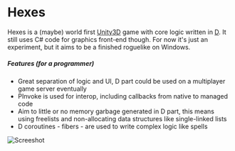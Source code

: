# Hexes
Hexes is a (maybe) world first [Unity3D](http://unity3d.com/) game with core logic written in [D](http://dlang.org/). It still uses C# code for graphics front-end though.
For now it's just an experiment, but it aims to be a finished roguelike on Windows.

##### Features (for a programmer)
* Great separation of logic and UI, D part could be used on a multiplayer game server eventually
* PInvoke is used for interop, including callbacks from native to managed code
* Aim to little or no memory garbage generated in D part, this means using freelists and non-allocating data structures like single-linked lists
* D coroutines - fibers - are used to write complex logic like spells

![Screeshot](https://monosnap.com/file/gS7c3bMYUSveAm3KLAtLO0cZRebf1E.png)
